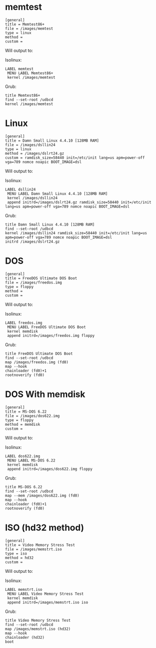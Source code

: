 # memtest

```
[general]
title = Memtest86+
file = /images/memtest
type = linux
method =
custom =
```

Will output to:

Isolinux:
```
LABEL memtest
 MENU LABEL Memtest86+
 kernel /images/memtest
```
Grub:
```
title Memtest86+
find --set-root /udbcd
kernel /images/memtest
```


# Linux

```
[general]
title = Damn Small Linux 4.4.10 [128MB RAM]
file = /images/dsllin24
type = linux
method = /images/dslrt24.gz
custom = ramdisk_size=58440 init=/etc/init lang=us apm=power-off vga=789 nomce noapic BOOT_IMAGE=dsl
```

Will output to:

Isolinux:
```
LABEL dsllin24
 MENU LABEL Damn Small Linux 4.4.10 [128MB RAM]
 kernel /images/dsllin24
 append initrd=/images/dslrt24.gz ramdisk_size=58440 init=/etc/init lang=us apm=power-off vga=789 nomce noapic BOOT_IMAGE=dsl
```
Grub:
```
title Damn Small Linux 4.4.10 [128MB RAM]
find --set-root /udbcd
kernel /images/dsllin24 ramdisk_size=58440 init=/etc/init lang=us apm=power-off vga=789 nomce noapic BOOT_IMAGE=dsl
initrd /images/dslrt24.gz
```


# DOS

```
[general]
title = FreeDOS Ultimate DOS Boot
file = /images/freedos.img
type = floppy
method =
custom =
```

Will output to:

Isolinux:
```
LABEL freedos.img
 MENU LABEL FreeDOS Ultimate DOS Boot
 kernel memdisk
 append initrd=/images/freedos.img floppy
```
Grub:
```
title FreeDOS Ultimate DOS Boot
find --set-root /udbcd
map /images/freedos.img (fd0)
map --hook
chainloader (fd0)+1
rootnoverify (fd0)
```


# DOS With memdisk

```
[general]
title = MS-DOS 6.22
file = /images/dos622.img
type = floppy
method = memdisk
custom =
```

Will output to:

Isolinux:
```
LABEL dos622.img
 MENU LABEL MS-DOS 6.22
 kernel memdisk
 append initrd=/images/dos622.img floppy
```
Grub:
```
title MS-DOS 6.22
find --set-root /udbcd
map --mem /images/dos622.img (fd0)
map --hook
chainloader (fd0)+1
rootnoverify (fd0)
```

# ISO (hd32 method)

```
[general]
title = Video Memory Stress Test
file = /images/memstrt.iso
type = iso
method = hd32
custom =
```

Will output to:

Isolinux:
```
LABEL memstrt.iso
 MENU LABEL Video Memory Stress Test
 kernel memdisk
 append initrd=/images/memstrt.iso iso
```
Grub:
```
title Video Memory Stress Test
find --set-root /udbcd
map /images/memstrt.iso (hd32) 
map --hook
chainloader (hd32)
boot
```
